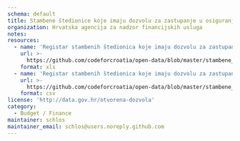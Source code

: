 ```yaml
---
schema: default
title: Stambene štedionice koje imaju dozvolu za zastupanje u osiguranju
organization: Hrvatska agencija za nadzor financijskih usluga
notes:
resources:
  - name: 'Registar stambenih štedionica koje imaju dozvolu za zastupanje u osiguranju (raw, 2015.)'
    url: >-
      https://github.com/codeforcroatia/open-data/blob/master/stambene_stedionice_zastupanje_osiguranje/Registar%20stambenih%20stedionica%20koje%20imaju%20dozvolu%20za%20zastupanje%20u%20osiguranju.xlsx
    format: xls
  - name: 'Registar stambenih štedionica koje imaju dozvolu za zastupanje u osiguranju (raw, 2015.)'
    url: >-
      https://github.com/codeforcroatia/open-data/blob/master/stambene_stedionice_zastupanje_osiguranje/Registar%20stambenih%20stedionica%20koje%20imaju%20dozvolu%20za%20zastupanje%20u%20osiguranju.csv
    format: csv
license: 'http://data.gov.hr/otvorena-dozvola'
category:
  - Budget / Finance
maintainer: schlos
maintainer_email: schlos@users.noreply.github.com
---
```

